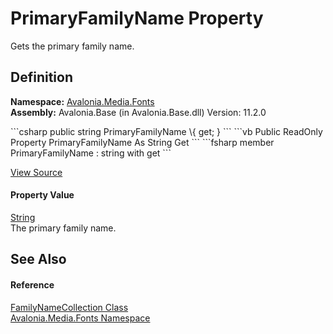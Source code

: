 # PrimaryFamilyName Property


Gets the primary family name.



## Definition
**Namespace:** <a href="N_Avalonia_Media_Fonts">Avalonia.Media.Fonts</a>  
**Assembly:** Avalonia.Base (in Avalonia.Base.dll) Version: 11.2.0

<Tabs groupId="api-code-preview">
<TabItem value="csharp" label="C#">
```csharp
public string PrimaryFamilyName \{ get; }
```
</TabItem>
<TabItem value="vb" label="VB">
```vb
Public ReadOnly Property PrimaryFamilyName As String
	Get
```
</TabItem>
<TabItem value="fsharp" label="F#">
```fsharp
member PrimaryFamilyName : string with get
```
</TabItem>
</Tabs>



<a href="https://github.com/AvaloniaUI/Avalonia/tree/master/src/Avalonia.Base/Media/Fonts/FamilyNameCollection.cs#L58" title="View the source code">View Source</a>



#### Property Value
<a href="https://learn.microsoft.com/dotnet/api/system.string" target="_blank" rel="noopener noreferrer">String</a>  
The primary family name.

## See Also


#### Reference
<a href="T_Avalonia_Media_Fonts_FamilyNameCollection">FamilyNameCollection Class</a>  
<a href="N_Avalonia_Media_Fonts">Avalonia.Media.Fonts Namespace</a>  
